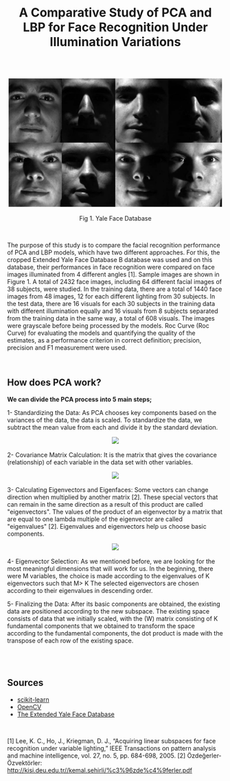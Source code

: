 <h1 align="center"> A Comparative Study of PCA and LBP for Face Recognition Under Illumination Variations </h1>

<br/>
<br/>
<p align="center">
  <img width="500"  src="images/yale-face-1.png">
</p>

<p align="center">Fig 1. Yale Face Database</p>
<br/>

<div class='text-justify'><p>
The purpose of this study is to compare the facial recognition performance of PCA and LBP models, which have two different approaches. For this, the cropped Extended Yale Face Database B database was used and on this database, their performances in face recognition were compared on face images illuminated from 4 different angles [1]. Sample images are shown in Figure 1. A total of 2432 face images, including 64 different facial images of 38 subjects, were studied. In the training data, there are a total of 1440 face images from 48 images, 12 for each different lighting from 30 subjects. In the test data, there are 16 visuals for each 30 subjects in the training data with different illumination equally and 16 visuals from 8 subjects separated from the training data in the same way, a total of 608 visuals. The images were grayscale before being processed by the models. Roc Curve (Roc Curve) for evaluating the models and quantifying the quality of the estimates, as a performance criterion in correct definition; precision, precision and F1 measurement were used.
</p></div><br/>

<h2>How does PCA work?</h2>
<p>
  <strong>We can divide the PCA process into 5 main steps;</strong>

1- Standardizing the Data: As PCA chooses key components based on the variances of the data, the data is scaled. To standardize the data, we subtract the mean value from each and divide it by the standard deviation.
</p>
<p align="center">
  <img height="150"  src="http://marunreview.com/wp-content/uploads/2020/09/Screen-Shot-2020-09-25-at-13.51.57-300x167.png">
</p>
<p>
2- Covariance Matrix Calculation: It is the matrix that gives the covariance (relationship) of each variable in the data set with other variables.</p>
<p align="center">
  <img height="150"  src="http://marunreview.com/wp-content/uploads/2020/09/Screen-Shot-2020-09-25-at-14.01.10-1024x266.png">
</p>
<p>
3- Calculating Eigenvectors and Eigenfaces: Some vectors can change direction when multiplied by another matrix [2]. These special vectors that can remain in the same direction as a result of this product are called "eigenvectors". The values of the product of an eigenvector by a matrix that are equal to one lambda multiple of the eigenvector are called "eigenvalues" [2]. Eigenvalues and eigenvectors help us choose basic components. </p>
<p align="center">
  <img height="150"  src="http://marunreview.com/wp-content/uploads/2020/09/Screen-Shot-2020-09-25-at-14.05.01-768x297.png">
</p>
<p>
4- Eigenvector Selection: As we mentioned before, we are looking for the most meaningful dimensions that will work for us. In the beginning, there were M variables, the choice is made according to the eigenvalues of K eigenvectors such that M> K The selected eigenvectors are chosen according to their eigenvalues in descending order.</p>

<p>
5- Finalizing the Data: After its basic components are obtained, the existing data are positioned according to the new subspace. The existing space consists of data that we initially scaled, with the (W) matrix consisting of K fundamental components that we obtained to transform the space according to the fundamental components, the dot product is made with the transpose of each row of the existing space.</p>


<br/><br/>
<h2>Sources</h2>
<ul>
  <li><a href="https://scikit-learn.org/">scikit-learn</a></li>
  <li><a href="https://opencv.org/">OpenCV</a></li>
  <li><a href="http://cvc.cs.yale.edu/cvc/projects/yalefacesB/yalefacesB.html">The Extended Yale Face Database</a></li>
</ul>  

<br/>

[1] Lee, K. C., Ho, J., Kriegman, D. J., “Acquiring linear subspaces for face recognition under variable lighting,” IEEE Transactions on pattern analysis and machine intelligence, vol. 27, no. 5, pp. 684-698, 2005.
[2] Özdeğerler-Özvektörler: http://kisi.deu.edu.tr//kemal.sehirli/%c3%96zde%c4%9ferler.pdf


